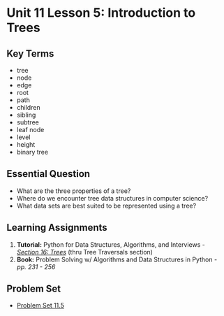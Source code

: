 # Unit 11 Lesson 5: Introduction to Trees

## Key Terms
* tree
* node
* edge
* root
* path
* children
* sibling
* subtree
* leaf node
* level
* height
* binary tree

## Essential Question
* What are the three properties of a tree?
* Where do we encounter tree data structures in computer science?
* What data sets are best suited to be represented using a tree?

## Learning Assignments
1. **Tutorial:** Python for Data Structures, Algorithms, and Interviews - [_Section 16: Trees_](https://www.udemy.com/course/python-for-data-structures-algorithms-and-interviews/learn/lecture/3179656#overview) (thru Tree Traversals section)
2. **Book:** Problem Solving w/ Algorithms and Data Structures in Python - _pp. 231 - 256_

## Problem Set
* [Problem Set 11.5](https://github.com/The-Marcy-Lab-School/problem-set-11_5)
